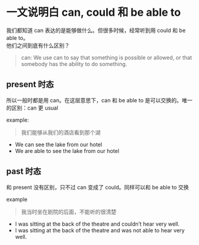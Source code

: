 # 一文说明白 can, could 和 be able to

我们都知道 can 表达的是能够做什么。但很多时候，经常听到用 could 和 be able to。  
他们之间到底有什么区别？

> can: We use can to say that something is possible or allowed, or that somebody has the ability to do something.

## present 时态

所以一般时都是用 can。在这层意思下，can 和 be able to 是可以交换的。唯一的区别：can 更 usual

example:

> 我们能够从我们的酒店看到那个湖

- We can see the lake from our hotel
- We are able to see the lake from our hotel

## past 时态

和 present 没有区别，只不过 can 变成了 could。同样可以和 be able to 交换

example

> 我当时坐在剧院的后面，不能听的很清楚

- I was sitting at the back of the theatre and couldn’t hear very well.
- I was sitting at the back of the theatre and was not able to hear very well.
